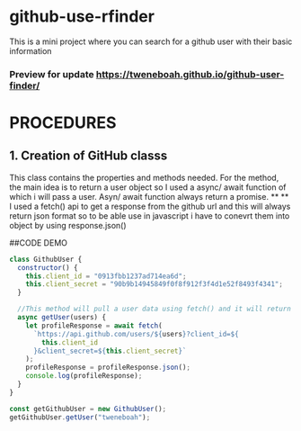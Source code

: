 # github-use-rfinder

This is a mini project where you can search for a github user with their basic information

### Preview for update <https://tweneboah.github.io/github-user-finder/>

# PROCEDURES

## 1. Creation of GitHub classs

This class contains the properties and methods needed.
For the method, the main idea is to return a user object so I used a async/ await function of which i will pass a user. Asyn/ await function always return a promise. \*\*
\*\*
I used a fetch() api to get a response from the github url and this will always return json format so to be able use in javascript i have to conevrt them into object by using response.json()

##CODE DEMO

```javascript
class GithubUser {
  constructor() {
    this.client_id = "0913fbb1237ad714ea6d";
    this.client_secret = "90b9b14945849f0f8f912f3f4d1e52f8493f4341";
  }

  //This method will pull a user data using fetch() and it will return a JSON. format
  async getUser(users) {
    let profileResponse = await fetch(
      `https://api.github.com/users/${users}?client_id=${
        this.client_id
      }&client_secret=${this.client_secret}`
    );
    profileResponse = profileResponse.json();
    console.log(profileResponse);
  }
}

const getGithubUser = new GithubUser();
getGithubUser.getUser("tweneboah");
```
